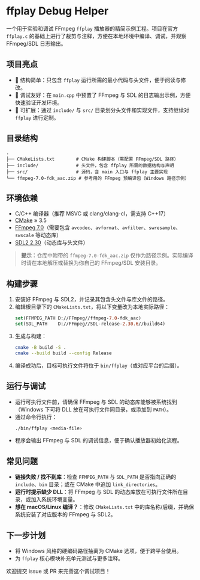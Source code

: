 # ffplay Debug Helper

一个用于实验和调试 FFmpeg `ffplay` 播放器的精简示例工程。项目在官方 `ffplay.c` 的基础上进行了裁剪与注释，方便在本地环境中编译、调试，并观察 FFmpeg/SDL 日志输出。

## 项目亮点

- 🌱 结构简单：只包含 `ffplay` 运行所需的最小代码与头文件，便于阅读与修改。
- 🧪 调试友好：在 `main.cpp` 中预置了 FFmpeg 与 SDL 的日志输出示例，方便快速验证开发环境。
- 🔧 可扩展：通过 `include/` 与 `src/` 目录划分头文件和实现文件，支持继续对 `ffplay` 进行定制。

## 目录结构

```
.
├── CMakeLists.txt        # CMake 构建脚本（需配置 FFmpeg/SDL 路径）
├── include/              # 头文件，包含 ffplay 所需的数据结构与声明
├── src/                  # 源码，含 main 入口与 ffplay 主要实现
└── ffmpeg-7.0-fdk_aac.zip # 参考用的 FFmpeg 预编译包（Windows 路径示例）
```

## 环境依赖

- C/C++ 编译器（推荐 MSVC 或 clang/clang-cl，需支持 C++17）
- [CMake](https://cmake.org/) ≥ 3.5
- [FFmpeg 7.0](https://ffmpeg.org/)（需要包含 `avcodec`、`avformat`、`avfilter`、`swresample`、`swscale` 等动态库）
- [SDL2 2.30](https://github.com/libsdl-org/SDL)（动态库与头文件）

> **提示**：仓库中附带的 `ffmpeg-7.0-fdk_aac.zip` 仅作为路径示例。实际编译时请在本地解压或替换为你自己的 FFmpeg/SDL 安装目录。

## 构建步骤

1. 安装好 FFmpeg 与 SDL2，并记录其包含头文件与库文件的路径。
2. 编辑根目录下的 `CMakeLists.txt`，将以下变量改为本地实际路径：
   ```cmake
   set(FFMPEG_PATH D://FFmpeg//ffmpeg-7.0-fdk_aac)
   set(SDL_PATH    D://FFmpeg//SDL-release-2.30.6//build64)
   ```
3. 生成与构建：
   ```bash
   cmake -B build -S .
   cmake --build build --config Release
   ```
4. 编译成功后，目标可执行文件将位于 `bin/ffplay`（或对应平台的后缀）。

## 运行与调试

- 运行可执行文件前，请确保 FFmpeg 与 SDL 的动态库能够被系统找到（Windows 下可将 DLL 放在可执行文件同目录，或添加到 `PATH`）。
- 通过命令行执行：
  ```bash
  ./bin/ffplay <media-file>
  ```
- 程序会输出 FFmpeg 与 SDL 的调试信息，便于确认播放器初始化流程。

## 常见问题

- **链接失败 / 找不到库**：检查 `FFMPEG_PATH` 与 `SDL_PATH` 是否指向正确的 `include`、`bin` 目录；或在 CMake 中追加 `link_directories`。
- **运行时提示缺少 DLL**：将 FFmpeg 与 SDL 的动态库放在可执行文件所在目录，或加入系统环境变量。
- **想在 macOS/Linux 编译？**：修改 `CMakeLists.txt` 中的库名称/后缀，并确保系统安装了对应版本的 FFmpeg 与 SDL2。

## 下一步计划

- 将 Windows 风格的硬编码路径抽离为 CMake 选项，便于跨平台使用。
- 为 `ffplay` 核心模块补充单元测试与更多注释。

欢迎提交 issue 或 PR 来完善这个调试项目！

